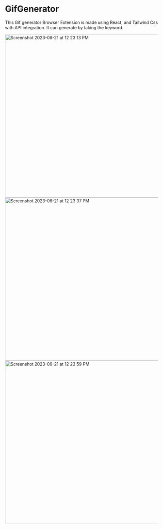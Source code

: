 # GifGenerator
This Gif generator Browser Extension is made using React, and Tailwind Css with API integration. It can generate by taking the keyword.


<img width="537" alt="Screenshot 2023-06-21 at 12 23 13 PM" src="https://github.com/KunalPrajapati/GifGenerator-/assets/40620699/a573d55f-d20b-4188-840a-b2a4cb027f3b">


<img width="537" alt="Screenshot 2023-06-21 at 12 23 37 PM" src="https://github.com/KunalPrajapati/GifGenerator-/assets/40620699/70a50aa6-fce2-4c49-a162-794317576420">


<img width="537" alt="Screenshot 2023-06-21 at 12 23 59 PM" src="https://github.com/KunalPrajapati/GifGenerator-/assets/40620699/fa060f19-faf2-4014-9ac6-5f6826cea170">
